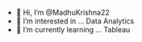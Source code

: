 - 👋 Hi, I’m @MadhuKrishna22
- 👀 I’m interested in ... Data Analytics
- 🌱 I’m currently learning ... Tableau


<!---
MadhuKrishna22/MadhuKrishna22 is a ✨ special ✨ repository because its `README.md` (this file) appears on your GitHub profile.
You can click the Preview link to take a look at your changes.
--->
